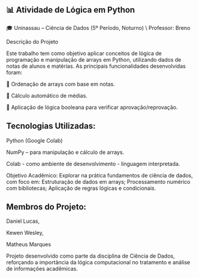 ## 📊 Atividade de Lógica em Python
🎓 Uninassau – Ciência de Dados (5º Período, Noturno) \ Professor: Breno

Descrição do Projeto

Este trabalho tem como objetivo aplicar conceitos de lógica de programação e manipulação de arrays em Python, utilizando dados de notas de alunos e matérias. As principais funcionalidades desenvolvidas foram:

📌 Ordenação de arrays com base em notas.

📌 Cálculo automático de médias.

📌 Aplicação de lógica booleana para verificar aprovação/reprovação.


## Tecnologias Utilizadas:

Python (Google Colab)

NumPy – para manipulação e cálculo de arrays.

Colab - como ambiente de desenvolvimento - linguagem interpretada.

Objetivo Acadêmico:
Explorar na prática fundamentos de ciência de dados, com foco em: Estruturação de dados em arrays;
Processamento numérico com bibliotecas;
Aplicação de regras lógicas e condicionais.

## Membros do Projeto:

Daniel Lucas, 

Kewen Wesley, 

Matheus Marques

Projeto desenvolvido como parte da disciplina de Ciência de Dados, reforçando a importância da lógica computacional no tratamento e análise de informações acadêmicas.
